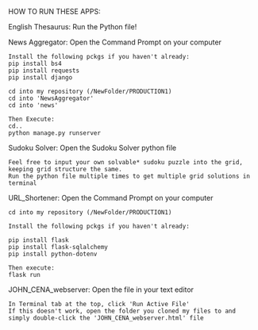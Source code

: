 HOW TO RUN THESE APPS:

English Thesaurus:
    Run the Python file!


News Aggregator:
    Open the Command Prompt on your computer

    Install the following pckgs if you haven't already:
    pip install bs4
    pip install requests
    pip install django

    cd into my repository (/NewFolder/PRODUCTION1)
    cd into 'NewsAggregator'
    cd into 'news'

    Then Execute:
    cd..
    python manage.py runserver


Sudoku Solver:
    Open the Sudoku Solver python file

    Feel free to input your own solvable* sudoku puzzle into the grid, keeping grid structure the same.
    Run the python file multiple times to get multiple grid solutions in terminal



URL_Shortener:
    Open the Command Prompt on your computer

    cd into my repository (/NewFolder/PRODUCTION1)

    Install the following pckgs if you haven't already:

    pip install flask
    pip install flask-sqlalchemy
    pip install python-dotenv

    Then execute:
    flask run


JOHN_CENA_webserver:
    Open the file in your text editor

    In Terminal tab at the top, click 'Run Active File'
    If this doesn't work, open the folder you cloned my files to and simply double-click the 'JOHN_CENA_webserver.html' file
